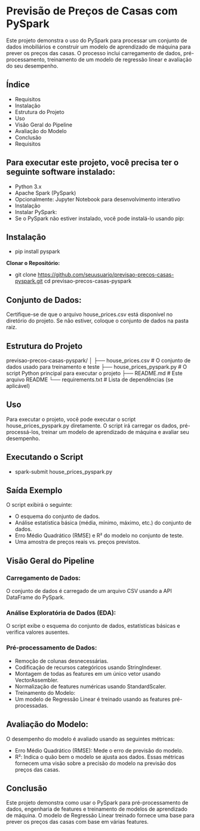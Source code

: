 # Previsão de Preços de Casas com PySpark
Este projeto demonstra o uso do PySpark para processar um conjunto de dados imobiliários e construir um modelo de aprendizado de máquina para prever os preços das casas. O processo inclui carregamento de dados, pré-processamento, treinamento de um modelo de regressão linear e avaliação do seu desempenho.

## Índice
* Requisitos
* Instalação
* Estrutura do Projeto
* Uso
* Visão Geral do Pipeline
* Avaliação do Modelo
* Conclusão
* Requisitos


## Para executar este projeto, você precisa ter o seguinte software instalado:
* Python 3.x
* Apache Spark (PySpark)
* Opcionalmente: Jupyter Notebook para desenvolvimento interativo
* Instalação
* Instalar PySpark:
* Se o PySpark não estiver instalado, você pode instalá-lo usando pip:

## Instalação
- pip install pyspark

**Clonar o Repositório:**
- git clone https://github.com/seuusuario/previsao-precos-casas-pyspark.git
cd previsao-precos-casas-pyspark

## Conjunto de Dados:
Certifique-se de que o arquivo house_prices.csv está disponível no diretório do projeto. Se não estiver, coloque o conjunto de dados na pasta raiz.

## Estrutura do Projeto
previsao-precos-casas-pyspark/
│
├── house_prices.csv         # O conjunto de dados usado para treinamento e teste
├── house_prices_pyspark.py  # O script Python principal para executar o projeto
├── README.md                # Este arquivo README
└── requirements.txt         # Lista de dependências (se aplicável)

## Uso
Para executar o projeto, você pode executar o script house_prices_pyspark.py diretamente. O script irá carregar os dados, pré-processá-los, treinar um modelo de aprendizado de máquina e avaliar seu desempenho.

## Executando o Script
- spark-submit house_prices_pyspark.py

## Saída Exemplo
O script exibirá o seguinte:
* O esquema do conjunto de dados.
* Análise estatística básica (média, mínimo, máximo, etc.) do conjunto de dados.
* Erro Médio Quadrático (RMSE) e R² do modelo no conjunto de teste.
* Uma amostra de preços reais vs. preços previstos.

## Visão Geral do Pipeline
### Carregamento de Dados:
O conjunto de dados é carregado de um arquivo CSV usando a API DataFrame do PySpark.

### Análise Exploratória de Dados (EDA):
O script exibe o esquema do conjunto de dados, estatísticas básicas e verifica valores ausentes.

### Pré-processamento de Dados:
* Remoção de colunas desnecessárias.
* Codificação de recursos categóricos usando StringIndexer.
* Montagem de todas as features em um único vetor usando VectorAssembler.
* Normalização de features numéricas usando StandardScaler.
* Treinamento do Modelo:
* Um modelo de Regressão Linear é treinado usando as features pré-processadas.

## Avaliação do Modelo:
O desempenho do modelo é avaliado usando as seguintes métricas:
* Erro Médio Quadrático (RMSE): Mede o erro de previsão do modelo.
* R²: Indica o quão bem o modelo se ajusta aos dados.
Essas métricas fornecem uma visão sobre a precisão do modelo na previsão dos preços das casas.

## Conclusão
Este projeto demonstra como usar o PySpark para pré-processamento de dados, engenharia de features e treinamento de modelos de aprendizado de máquina. O modelo de Regressão Linear treinado fornece uma base para prever os preços das casas com base em várias features.
